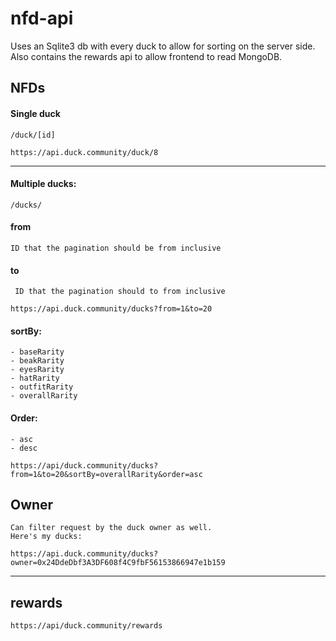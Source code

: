 # nfd-api

Uses an Sqlite3 db with every duck to allow for sorting on the server side.
Also contains the rewards api to allow frontend to read MongoDB.

## NFDs
#### Single duck

    /duck/[id]

```https://api.duck.community/duck/8```

-----

#### Multiple ducks:
    /ducks/

#### from
    ID that the pagination should be from inclusive


#### to
     ID that the pagination should to from inclusive

```https://api.duck.community/ducks?from=1&to=20```

#### sortBy:
    - baseRarity
    - beakRarity
    - eyesRarity
    - hatRarity
    - outfitRarity
    - overallRarity

#### Order:
    - asc
    - desc


```https://api/duck.community/ducks?from=1&to=20&sortBy=overallRarity&order=asc```

## Owner
    Can filter request by the duck owner as well.
    Here's my ducks:

```https://api.duck.community/ducks?owner=0x24DdeDbf3A3DF608f4C9fbF56153866947e1b159```

-----

## rewards
```https://api/duck.community/rewards```
